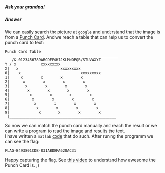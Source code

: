 ##### [Ask your grandpa!](http://ringzer0team.com/challenges/172)
##### Answer

We can easily search the picture at `google` and understand that the image is from a [Punch Card](https://en.wikipedia.org/wiki/Punched_card). And we reach a table that can help us to convert the punch card to text:  
```
Punch Card Table
     ______________________________________________  
   /&-0123456789ABCDEFGHIJKLMNOPQR/STUVWXYZ  
Y / x           xxxxxxxxx  
X|   x                   xxxxxxxxx  
0|    x                           xxxxxxxxx  
1|     x        x        x        x  
2|      x        x        x        x  
3|       x        x        x        x  
4|        x        x        x        x  
5|         x        x        x        x  
6|          x        x        x        x  
7|           x        x        x        x  
8|            x        x        x        x  
9|             x        x        x        x  
 |________________________________________________  
```
So now we can match the punch card manually and reach the result or we can write a program to read the image and results the text.  
I have written a `matlab` [code](PunchCardReader.m) that do such. After runing the programm we can see the flag:
```
FLAG-B493801CDB-831ABDDFA628AC31
```

Happy capturing the flag. See [this video](https://www.youtube.com/watch?v=KG2M4ttzBnY) to understand how awesome the Punch Card is. ;)
